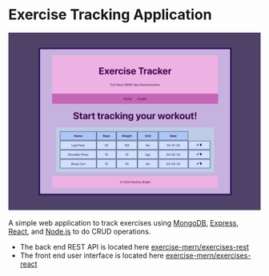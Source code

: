 # Exercise Tracking Application

![Exercise Page](exercise-mern/exercise.png)

A simple web application to track exercises using [MongoDB], [Express], [React], and [Node.js] to do CRUD operations.

- The back end REST API is located here [exercise-mern/exercises-rest](exercise-mern/exercises-rest)
- The front end user interface is located here [exercise-mern/exercises-react](exercise-mern/exercises-react)

[MongoDB]: https://www.mongodb.com/
[Express]: https://expressjs.com/
[React]: https://reactjs.org/
[Node.js]: https://nodejs.org/en/
